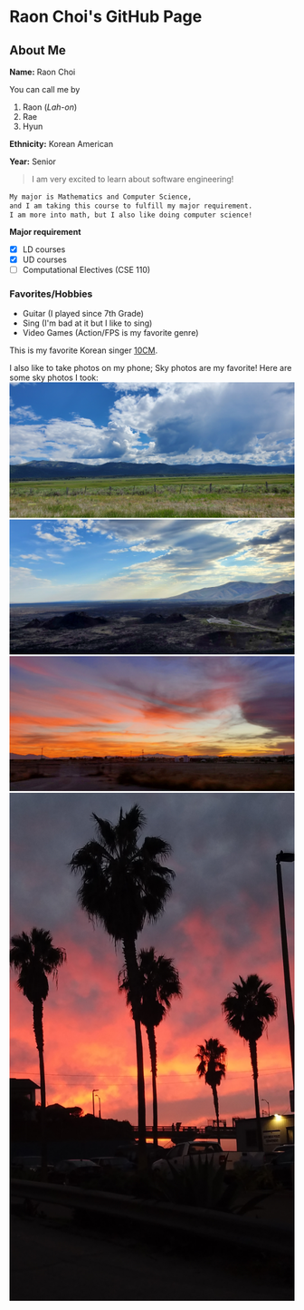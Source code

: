 # Raon Choi's GitHub Page

## About Me

**Name:** Raon Choi

You can call me by
1. Raon (*Lah-on*)
2. Rae
3. Hyun 

**Ethnicity:** Korean American

**Year:** Senior

> I am very excited to learn about software engineering!

```
My major is Mathematics and Computer Science,
and I am taking this course to fulfill my major requirement.
I am more into math, but I also like doing computer science!
```

**Major requirement**
- [x] LD courses
- [x]  UD courses
- [ ] Computational Electives (CSE 110)

### Favorites/Hobbies

- Guitar (I played since 7th Grade)
- Sing (I'm bad at it but I like to sing)
- Video Games (Action/FPS is my favorite genre)

This is my favorite Korean singer [10CM](https://www.youtube.com/watch?v=TUo_XGiPmvI).

I also like to take photos on my phone; Sky photos are my favorite!
Here are some sky photos I took:
![Sky1](https://github.com/h1choi0918/cse110/blob/main/Pictures/Sky1.jpg)
![Sky2](https://github.com/h1choi0918/cse110/blob/main/Pictures/Sky2.jpg)
![Sky3](https://github.com/h1choi0918/cse110/blob/main/Pictures/Sky3.jpg)
![Sky4](https://github.com/h1choi0918/cse110/blob/main/Pictures/Sky4.jpg)